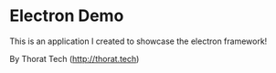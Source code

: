 # Electron Demo
This is an application I created to showcase the electron framework!

By Thorat Tech
(http://thorat.tech)